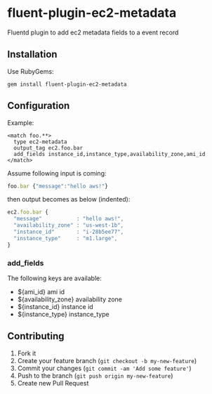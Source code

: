 # fluent-plugin-ec2-metadata

Fluentd plugin to add ec2 metadata fields to a event record

## Installation

Use RubyGems:

    gem install fluent-plugin-ec2-metadata

## Configuration

Example:

    <match foo.**>
      type ec2-metadata
      output_tag ec2.foo.bar
      add_fields instance_id,instance_type,availability_zone,ami_id
    </match>

Assume following input is coming:

```js
foo.bar {"message":"hello aws!"}
```

then output becomes as below (indented):

```js
ec2.foo.bar {
  "message"           : "hello aws!",
  "availability_zone" : "us-west-1b",
  "instance_id"       : "i-28b5ee77",
  "instance_type"     : "m1.large",
}
```

### add_fields

The following keys are available:

* ${ami_id} ami id
* ${availability_zone} availability zone
* ${instance_id} instance id
* ${instance_type} instance_type

## Contributing

1. Fork it
2. Create your feature branch (`git checkout -b my-new-feature`)
3. Commit your changes (`git commit -am 'Add some feature'`)
4. Push to the branch (`git push origin my-new-feature`)
5. Create new Pull Request
